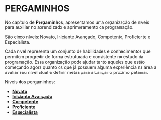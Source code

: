 # PERGAMINHOS

No capítulo de **Pergaminhos**, apresentamos uma organização de níveis para auxiliar no aprendizado e aprimoramento da programação.

São cinco níveis: Novato, Iniciante Avançado, Competente, Proficiente e Especialista.

Cada nível representa um conjunto de habilidades e conhecimentos que permitem progredir de forma estruturada e consistente no estudo da programação. Essa organização pode ajudar tanto aqueles que estão começando agora quanto os que já possuem alguma experiência na área a avaliar seu nível atual e definir metas para alcançar o próximo patamar.

Níveis dos pergaminhos:

- [**Novato**](novice.md 'Novato')
- [**Iniciante Avançado**](advanced-beginner.md 'Iniciante Avançado')
- [**Competente**](competent.md 'Competente')
- [**Proficiente**](proficient.md 'Proficiente')
- [**Especialista**](expert.md 'Especialista')
